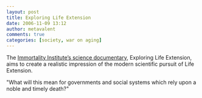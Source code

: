 ```yaml
---
layout: post
title: Exploring Life Extension
date: 2006-11-09 13:12
author: metavalent
comments: true
categories: [society, war on aging]
---
```

The <a href="https://www.imminst.org/film.php" target="_blank">Immortality Institute’s science documentary</a>, Exploring Life Extension, aims to create a realistic impression of the modern scientific pursuit of  Life Extension.

"What will this mean for governments and social systems which rely upon a noble and timely death?"

